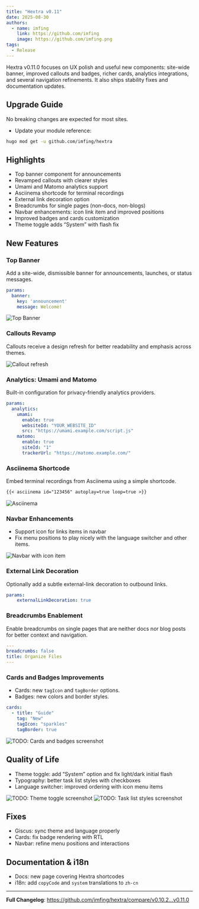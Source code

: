 ```yaml
---
title: "Hextra v0.11"
date: 2025-08-30
authors:
  - name: imfing
    link: https://github.com/imfing
    image: https://github.com/imfing.png
tags:
  - Release
---
```


Hextra v0.11.0 focuses on UX polish and useful new components: site-wide banner, improved callouts and badges, richer cards, analytics integrations, and several navigation refinements. It also ships stability fixes and documentation updates.

<!--more-->

## Upgrade Guide

No breaking changes are expected for most sites.

- Update your module reference:

```bash
hugo mod get -u github.com/imfing/hextra
```


## Highlights

- Top banner component for announcements
- Revamped callouts with clearer styles
- Umami and Matomo analytics support
- Asciinema shortcode for terminal recordings
- External link decoration option
- Breadcrumbs for single pages (non-docs, non-blogs)
- Navbar enhancements: icon link item and improved positions
- Improved badges and cards customization
- Theme toggle adds “System” with flash fix

## New Features

### Top Banner

Add a site-wide, dismissible banner for announcements, launches, or status messages.

```yaml {filename="hugo.yaml"}
params:
  banner:
    key: 'announcement'
    message: Welcome!
```

![Top Banner](https://github.com/user-attachments/assets/33a08c9b-db84-4200-b37c-1a53c1bef08d)

### Callouts Revamp

Callouts receive a design refresh for better readability and emphasis across themes.

![Callout refresh](https://github.com/user-attachments/assets/b3154dbb-e582-4c84-a8b8-1ecb02c3464d)

### Analytics: Umami and Matomo

Built-in configuration for privacy-friendly analytics providers.

```yaml {filename="hugo.yaml"}
params:
  analytics:
    umami:
      enable: true
      websiteId: "YOUR_WEBSITE_ID"
      src: "https://umami.example.com/script.js"
    matomo:
      enable: true
      siteId: "1"
      trackerUrl: "https://matomo.example.com/"
```

### Asciinema Shortcode

Embed terminal recordings from Asciinema using a simple shortcode.

```md
{{< asciinema id="123456" autoplay=true loop=true >}}
```

![Asciinema](https://github.com/user-attachments/assets/3c33a8ef-3c01-4e30-9832-3ccb784ec538)


### Navbar Enhancements

- Support icon for links items in navbar
- Fix menu positions to play nicely with the language switcher and other items.

![Navbar with icon item](https://github.com/user-attachments/assets/6c035eee-cd7d-44d8-bcf7-9cbd7f92ab42)


### External Link Decoration

Optionally add a subtle external-link decoration to outbound links.

```yaml {filename="hugo.yaml"}
params:
    externalLinkDecoration: true
```

### Breadcrumbs Enablement

Enable breadcrumbs on single pages that are neither docs nor blog posts for better context and navigation.

```yaml {filename="content/docs/guide/organize-files.md"}
---
breadcrumbs: false
title: Organize Files
---
```


### Cards and Badges Improvements

- Cards: new `tagIcon` and `tagBorder` options.
- Badges: new colors and border styles.

```yaml {filename="frontmatter"}
cards:
  - title: "Guide"
    tag: "New"
    tagIcon: "sparkles"
    tagBorder: true
```

![TODO: Cards and badges screenshot](#)

## Quality of Life

- Theme toggle: add “System” option and fix light/dark initial flash
- Typography: better task list styles with checkboxes
- Language switcher: improved ordering with icon menu items

![TODO: Theme toggle screenshot](#)
![TODO: Task list styles screenshot](#)

## Fixes

- Giscus: sync theme and language properly
- Cards: fix badge rendering with RTL
- Navbar: refine menu positions and interactions

## Documentation & i18n

- Docs: new page covering Hextra shortcodes
- i18n: add `copyCode` and `system` translations to `zh-cn`

---

**Full Changelog**: https://github.com/imfing/hextra/compare/v0.10.2...v0.11.0
